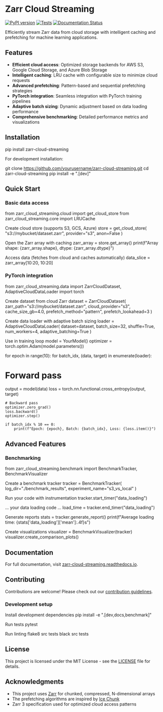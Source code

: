 # Zarr Cloud Streaming

[![PyPI version](https://badge.fury.io/py/zarr-cloud-streaming.svg)](https://badge.fury.io/py/zarr-cloud-streaming)
[![Tests](https://github.com/yourusername/zarr-cloud-streaming/actions/workflows/tests.yml/badge.svg)](https://github.com/yourusername/zarr-cloud-streaming/actions/workflows/tests.yml)
[![Documentation Status](https://readthedocs.org/projects/zarr-cloud-streaming/badge/?version=latest)](https://zarr-cloud-streaming.readthedocs.io/en/latest/?badge=latest)

Efficiently stream Zarr data from cloud storage with intelligent caching and prefetching for machine learning applications.

## Features

- **Efficient cloud access**: Optimized storage backends for AWS S3, Google Cloud Storage, and Azure Blob Storage
- **Intelligent caching**: LRU cache with configurable size to minimize cloud requests
- **Advanced prefetching**: Pattern-based and sequential prefetching strategies
- **PyTorch integration**: Seamless integration with PyTorch training pipelines
- **Adaptive batch sizing**: Dynamic adjustment based on data loading performance
- **Comprehensive benchmarking**: Detailed performance metrics and visualizations

## Installation

pip install zarr-cloud-streaming


For development installation:

git clone https://github.com/yourusername/zarr-cloud-streaming.git
cd zarr-cloud-streaming
pip install -e ".[dev]"


## Quick Start

### Basic data access

from zarr_cloud_streaming.cloud import get_cloud_store
from zarr_cloud_streaming.core import LRUCache

Create cloud store (supports S3, GCS, Azure)
store = get_cloud_store(
"s3://mybucket/dataset.zarr",
provider="s3",
anon=False
)

Open the Zarr array with caching
zarr_array = store.get_array()
print(f"Array shape: {zarr_array.shape}, dtype: {zarr_array.dtype}")

Access data (fetches from cloud and caches automatically)
data_slice = zarr_array[10:20, 10:20]


### PyTorch integration

from zarr_cloud_streaming.data import ZarrCloudDataset, AdaptiveCloudDataLoader
import torch

Create dataset from cloud Zarr
dataset = ZarrCloudDataset(
zarr_path="s3://mybucket/dataset.zarr",
cloud_provider="s3",
cache_size_gb=4.0,
prefetch_method="pattern",
prefetch_lookahead=3
)

Create data loader with adaptive batch sizing
loader = AdaptiveCloudDataLoader(
dataset=dataset,
batch_size=32,
shuffle=True,
num_workers=4,
adaptive_batching=True
)

Use in training loop
model = YourModel()
optimizer = torch.optim.Adam(model.parameters())

for epoch in range(10):
for batch_idx, (data, target) in enumerate(loader):
# Forward pass
output = model(data)
loss = torch.nn.functional.cross_entropy(output, target)

    # Backward pass
    optimizer.zero_grad()
    loss.backward()
    optimizer.step()
    
    if batch_idx % 10 == 0:
        print(f"Epoch: {epoch}, Batch: {batch_idx}, Loss: {loss.item()}")


## Advanced Features

### Benchmarking

from zarr_cloud_streaming.benchmark import BenchmarkTracker, BenchmarkVisualizer

Create a benchmark tracker
tracker = BenchmarkTracker(
log_dir="./benchmark_results",
experiment_name="s3_vs_local"
)

Run your code with instrumentation
tracker.start_timer("data_loading")

... your data loading code ...
load_time = tracker.end_timer("data_loading")

Generate reports
stats = tracker.generate_report()
print(f"Average loading time: {stats['data_loading']['mean']:.4f}s")

Create visualizations
visualizer = BenchmarkVisualizer(tracker)
visualizer.create_comparison_plots()


## Documentation

For full documentation, visit [zarr-cloud-streaming.readthedocs.io](https://zarr-cloud-streaming.readthedocs.io/).

## Contributing

Contributions are welcome! Please check out our [contribution guidelines](CONTRIBUTING.md).

### Development setup

Install development dependencies
pip install -e ".[dev,docs,benchmark]"

Run tests
pytest

Run linting
flake8 src tests
black src tests


## License

This project is licensed under the MIT License - see the [LICENSE](LICENSE) file for details.

## Acknowledgments

- This project uses [Zarr](https://zarr.readthedocs.io/) for chunked, compressed, N-dimensional arrays
- The prefetching algorithms are inspired by [Ice Chunk](https://github.com/ice-chunk-developers/ice-chunk)
- Zarr 3 specification used for optimized cloud access patterns
